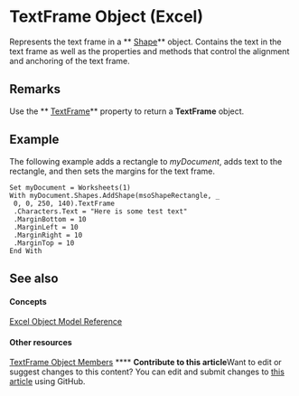 
# TextFrame Object (Excel)

Represents the text frame in a  ** [Shape](8f01fcd1-b7d9-5216-2de5-40fb6648a403.md)** object. Contains the text in the text frame as well as the properties and methods that control the alignment and anchoring of the text frame.


## Remarks

Use the  ** [TextFrame](cc2fbe92-e0c4-f0d5-52a3-a675d4baf573.md)** property to return a **TextFrame** object.


## Example

 The following example adds a rectangle to _myDocument_, adds text to the rectangle, and then sets the margins for the text frame.


```
Set myDocument = Worksheets(1) 
With myDocument.Shapes.AddShape(msoShapeRectangle, _ 
 0, 0, 250, 140).TextFrame 
 .Characters.Text = "Here is some test text" 
 .MarginBottom = 10 
 .MarginLeft = 10 
 .MarginRight = 10 
 .MarginTop = 10 
End With
```


## See also


#### Concepts


 [Excel Object Model Reference](11ea8598-8a20-92d5-f98b-0da04263bf2c.md)
#### Other resources


 [TextFrame Object Members](299ac22a-bf3d-11ca-90e8-a05d52a760d4.md)
****   **Contribute to this article**Want to edit or suggest changes to this content? You can edit and submit changes to  [this article](https://github.com/jhershey00/VBA_Excel_Test/OpenXMLCon/articles/4a6d2201-84b8-d83a-cc13-703da047815e.md) using GitHub.

